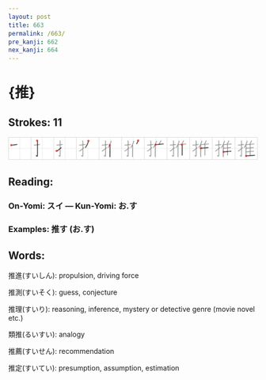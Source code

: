 ```yaml
---
layout: post
title: 663
permalink: /663/
pre_kanji: 662
nex_kanji: 664
---
```


# {推}

## Strokes: 11

<div class="stroke"><img src="../images/E68EA8.png" /></div>

## Reading:

### On-Yomi: スイ &mdash; Kun-Yomi: お.す

### Examples: 推す (お.す)

## Words:

推進(すいしん): propulsion, driving force

推測(すいそく): guess, conjecture

推理(すいり): reasoning, inference, mystery or detective genre (movie novel etc.)

類推(るいすい): analogy

推薦(すいせん): recommendation

推定(すいてい): presumption, assumption, estimation
